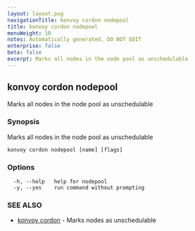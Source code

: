 ```yaml
---
layout: layout.pug
navigationTitle: konvoy cordon nodepool
title: konvoy cordon nodepool
menuWeight: 10
notes: Automatically generated, DO NOT EDIT
enterprise: false
beta: false
excerpt: Marks all nodes in the node pool as unschedulable
---
```


## konvoy cordon nodepool

Marks all nodes in the node pool as unschedulable

### Synopsis

Marks all nodes in the node pool as unschedulable

```
konvoy cordon nodepool [name] [flags]
```

### Options

```
  -h, --help   help for nodepool
  -y, --yes    run command without prompting
```

### SEE ALSO

* [konvoy cordon](../)	 - Marks nodes as unschedulable

